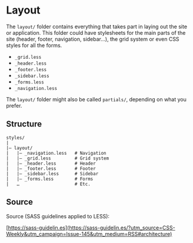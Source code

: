 # Layout

The `layout/` folder contains everything that takes part in laying out the site or application. This folder could have stylesheets for the main parts of the site (header, footer, navigation, sidebar...), the grid system or even CSS styles for all the forms.

* `_grid.less`
* `_header.less`
* `_footer.less`
* `_sidebar.less`
* `_forms.less`
* `_navigation.less`

The `layout/` folder might also be called `partials/`, depending on what you prefer.

## Structure

```
styles/
|
|– layout/
|   |– _navigation.less   # Navigation
|   |– _grid.less         # Grid system
|   |– _header.less       # Header
|   |– _footer.less       # Footer
|   |– _sidebar.less      # Sidebar
|   |– _forms.less        # Forms
|   …                     # Etc.
```

## Source

Source (SASS guidelines applied to LESS):

[https://sass-guidelin.es](https://sass-guidelin.es/?utm_source=CSS-Weekly&utm_campaign=Issue-145&utm_medium=RSS#architecture)
